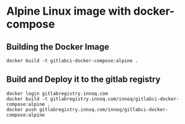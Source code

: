 # Alpine Linux image with docker-compose 


## Building the Docker Image

    docker build -t gitlabci-docker-compose:alpine .

## Build and Deploy it to the gitlab registry

```
docker login gitlabregistry.innoq.com
docker build -t gitlabregistry.innoq.com/innoq/gitlabci-docker-compose:alpine .
docker push gitlabregistry.innoq.com/innoq/gitlabci-docker-compose:alpine
```